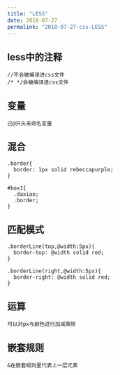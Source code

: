 ```yaml
---
title: "LESS"
date: 2018-07-27
permalink: "2018-07-27-css-LESS"
---
```



## less中的注释

```
//不会被编译进css文件
/* */会被编译进css文件
```

##  变量

```
已@开头来命名变量
```

## 混合

```
.border{
  border: 1px solid rebeccapurple;
}

#box1{
  .daxiao;
  .border;
}
```

## 匹配模式

```
.borderLine(top,@width:5px){
  border-top: @width solid red;
}

.borderLine(right,@width:5px){
  border-right: @width solid red;
}
```

## 运算

```
可以对px与颜色进行加减乘除
```

## 嵌套规则

```
&在嵌套规则里代表上一层元素
```



